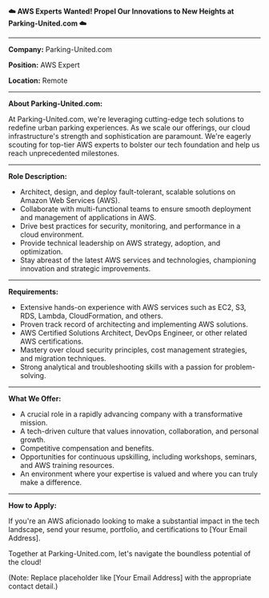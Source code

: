 **☁️ AWS Experts Wanted! Propel Our Innovations to New Heights at Parking-United.com ☁️**

---

**Company:** Parking-United.com

**Position:** AWS Expert

**Location:** Remote

---

**About Parking-United.com:**

At Parking-United.com, we're leveraging cutting-edge tech solutions to redefine urban parking experiences. As we scale our offerings, our cloud infrastructure's strength and sophistication are paramount. We're eagerly scouting for top-tier AWS experts to bolster our tech foundation and help us reach unprecedented milestones.

---

**Role Description:**

- Architect, design, and deploy fault-tolerant, scalable solutions on Amazon Web Services (AWS).
- Collaborate with multi-functional teams to ensure smooth deployment and management of applications in AWS.
- Drive best practices for security, monitoring, and performance in a cloud environment.
- Provide technical leadership on AWS strategy, adoption, and optimization.
- Stay abreast of the latest AWS services and technologies, championing innovation and strategic improvements.

---

**Requirements:**

- Extensive hands-on experience with AWS services such as EC2, S3, RDS, Lambda, CloudFormation, and others.
- Proven track record of architecting and implementing AWS solutions.
- AWS Certified Solutions Architect, DevOps Engineer, or other related AWS certifications.
- Mastery over cloud security principles, cost management strategies, and migration techniques.
- Strong analytical and troubleshooting skills with a passion for problem-solving.

---

**What We Offer:**

- A crucial role in a rapidly advancing company with a transformative mission.
- A tech-driven culture that values innovation, collaboration, and personal growth.
- Competitive compensation and benefits.
- Opportunities for continuous upskilling, including workshops, seminars, and AWS training resources.
- An environment where your expertise is valued and where you can truly make a difference.

---

**How to Apply:**

If you're an AWS aficionado looking to make a substantial impact in the tech landscape, send your resume, portfolio, and certifications to [Your Email Address].

Together at Parking-United.com, let's navigate the boundless potential of the cloud!

(Note: Replace placeholder like [Your Email Address] with the appropriate contact detail.)
